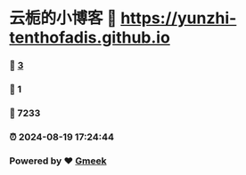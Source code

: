 # 云栀的小博客 :link: https://yunzhi-tenthofadis.github.io 
### :page_facing_up: [3](https://yunzhi-tenthofadis.github.io/tag.html) 
### :speech_balloon: 1 
### :hibiscus: 7233 
### :alarm_clock: 2024-08-19 17:24:44 
### Powered by :heart: [Gmeek](https://github.com/Meekdai/Gmeek)
